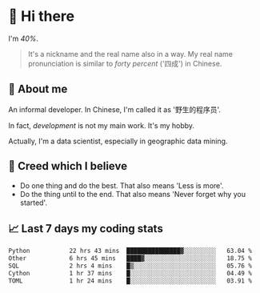# 👋 Hi there

I'm *40%*.

> It's a nickname and the real name also in a way.
> My real name pronunciation is similar to *forty percent* ('四成') in Chinese.

## :speech_balloon: About me

An informal developer. In Chinese, I'm called it as '野生的程序员'.

In fact, _development_ is not my main work. It's my hobby.

Actually, I'm a data scientist, especially in geographic data mining.

## :see_no_evil: Creed which I believe

- Do one thing and do the best. That also means 'Less is more'.
- Do the thing until to the end. That also means 'Never forget why you started'.

## :chart_with_upwards_trend: Last 7 days my coding stats

<!--START_SECTION:waka-->

```txt
Python           22 hrs 43 mins  ███████████████▓░░░░░░░░░   63.04 %
Other            6 hrs 45 mins   ████▓░░░░░░░░░░░░░░░░░░░░   18.75 %
SQL              2 hrs 4 mins    █▒░░░░░░░░░░░░░░░░░░░░░░░   05.76 %
Cython           1 hr 37 mins    █░░░░░░░░░░░░░░░░░░░░░░░░   04.49 %
TOML             1 hr 24 mins    █░░░░░░░░░░░░░░░░░░░░░░░░   03.91 %
```

<!--END_SECTION:waka-->
